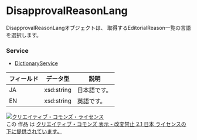 # DisapprovalReasonLang
DisapprovalReasonLangオブジェクトは、 取得するEditorialReason一覧の言語を選択します。
### Service
+ [DictionaryService](../services/DictionaryService.md)

| フィールド | データ型 | 説明 | 
|---|---|---|
| JA| xsd:string| 日本語です。 |
| EN| xsd:string| 英語です。 |
<a rel="license" href="http://creativecommons.org/licenses/by-nd/2.1/jp/"><img alt="クリエイティブ・コモンズ・ライセンス" style="border-width:0" src="https://i.creativecommons.org/l/by-nd/2.1/jp/88x31.png" /></a><br />この 作品 は <a rel="license" href="http://creativecommons.org/licenses/by-nd/2.1/jp/">クリエイティブ・コモンズ 表示 - 改変禁止 2.1 日本 ライセンスの下に提供されています。</a>
